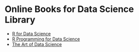 # Online Books for Data Science Library
* [R for Data Science](https://r4ds.had.co.nz/index.html)
* [R Programming for Data Science](https://bookdown.org/rdpeng/rprogdatascience/)
* [The Art of Data Science](https://bookdown.org/rdpeng/artofdatascience/)